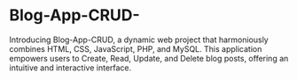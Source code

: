 # Blog-App-CRUD-
Introducing Blog-App-CRUD, a dynamic web project that harmoniously combines HTML, CSS, JavaScript, PHP, and MySQL. This application empowers users to Create, Read, Update, and Delete blog posts, offering an intuitive and interactive interface. 
